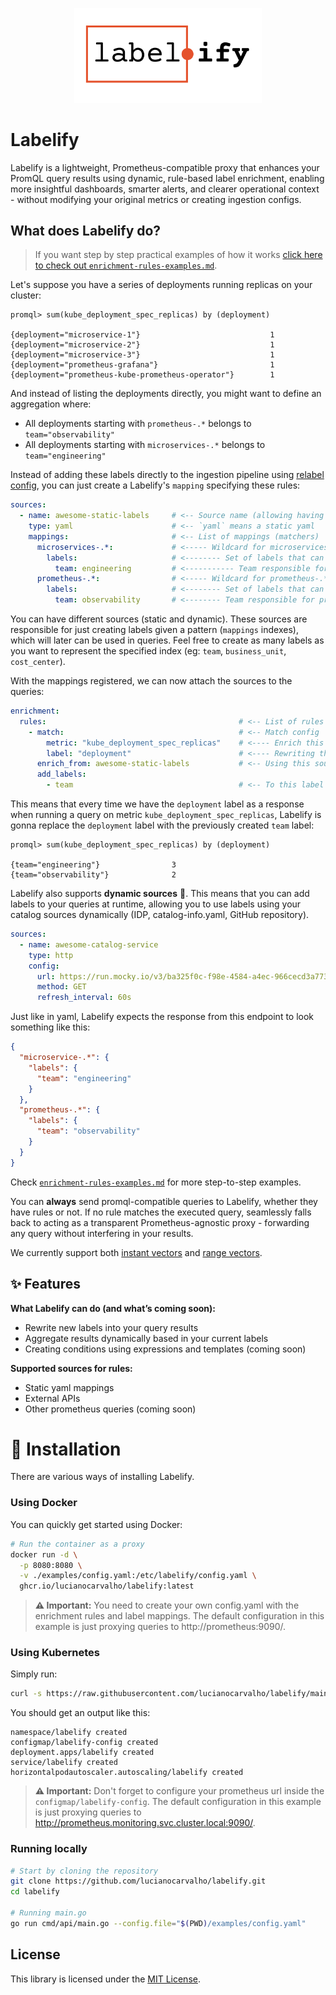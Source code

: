 <p align="center">
  <picture>
    <source media="(prefers-color-scheme: dark)" srcset="./.github/assets/labelify-logo-dark-mode.svg">
    <source media="(prefers-color-scheme: light)" srcset="./.github/assets/labelify-logo-light-mode.svg">
    <img alt="Logo" src="./.github/assets/labelify-logo-light-mode.svg" width="300">
  </picture>
</p>

# Labelify

Labelify is a lightweight, Prometheus-compatible proxy that enhances your PromQL query results using dynamic, rule-based label enrichment, enabling more insightful dashboards, smarter alerts, and clearer operational context - without modifying your original metrics or creating ingestion configs.

## What does Labelify do?

> If you want step by step practical examples of how it works [click here to check out `enrichment-rules-examples.md`](./docs/enrichment-rules-examples.md). 

Let's suppose you have a series of deployments running replicas on your cluster:

```
promql> sum(kube_deployment_spec_replicas) by (deployment)

{deployment="microservice-1"}                             1
{deployment="microservice-2"}                             1
{deployment="microservice-3"}                             1
{deployment="prometheus-grafana"}                         1
{deployment="prometheus-kube-prometheus-operator"}        1
```

And instead of listing the deployments directly, you might want to define an aggregation where:
- All deployments starting with `prometheus-.*` belongs to `team="observability"`
- All deployments starting with `microservices-.*` belongs to `team="engineering"`

Instead of adding these labels directly to the ingestion pipeline using [relabel config](https://prometheus.io/docs/prometheus/latest/configuration/configuration/#relabel_config), you can just create a Labelify's `mapping` specifying these rules:

```yml
sources:
  - name: awesome-static-labels     # <-- Source name (allowing having multiple sources)
    type: yaml                      # <-- `yaml` means a static yaml
    mappings:                       # <-- List of mappings (matchers)
      microservices-.*:             # <----- Wildcard for microservices-.*
        labels:                     # <-------- Set of labels that can be used later
          team: engineering         # <----------- Team responsible for microservices
      prometheus-.*:                # <----- Wildcard for prometheus-.*
        labels:                     # <-------- Set of labels that can be used later
          team: observability       # <-------- Team responsible for prometheus
```

You can have different sources (static and dynamic). These sources are responsible for just creating labels given a pattern (`mappings` indexes), which will later can be used in queries. Feel free to create as many labels as you want to represent the specified index (eg: `team`, `business_unit`, `cost_center`).

With the mappings registered, we can now attach the sources to the queries:

```yml
enrichment:
  rules:                                           # <-- List of rules
    - match:                                       # <-- Match config
        metric: "kube_deployment_spec_replicas"    # <---- Enrich this metric
        label: "deployment"                        # <---- Rewriting this label
      enrich_from: awesome-static-labels           # <-- Using this source name
      add_labels:                                  
        - team                                     # <-- To this label
```

This means that every time we have the `deployment` label as a response when running a query on metric `kube_deployment_spec_replicas`, Labelify is gonna replace the `deployment` label with the previously created `team` label:

```
promql> sum(kube_deployment_spec_replicas) by (deployment)

{team="engineering"}                3
{team="observability"}              2
```

Labelify also supports **dynamic sources** 🎉. This means that you can add labels to your queries at runtime, allowing you to use labels using your catalog sources dynamically (IDP, catalog-info.yaml, GitHub repository).

```yml
sources:
  - name: awesome-catalog-service
    type: http
    config:
      url: https://run.mocky.io/v3/ba325f0c-f98e-4584-a4ec-966cecd3a773
      method: GET
      refresh_interval: 60s
```

Just like in yaml, Labelify expects the response from this endpoint to look something like this:
```json
{
  "microservice-.*": {
    "labels": {
      "team": "engineering"
    }
  },
  "prometheus-.*": {
    "labels": {
      "team": "observability"
    }
  }
}
```

Check [`enrichment-rules-examples.md`](./docs/enrichment-rules-examples.md) for more step-to-step examples.


You can **always** send promql-compatible queries to Labelify, whether they have rules or not. If no rule matches the executed query, seamlessly falls back to acting as a transparent Prometheus-agnostic proxy - forwarding any query without interfering in your results. 

We currently support both [instant vectors](https://prometheus.io/docs/prometheus/latest/querying/api/#instant-vectors) and [range vectors](https://prometheus.io/docs/prometheus/latest/querying/api/#range-vectors).

## ✨ Features

**What Labelify can do (and what’s coming soon):**

- Rewrite new labels into your query results
- Aggregate results dynamically based in your current labels
- Creating conditions using expressions and templates (coming soon)

**Supported sources for rules:**

- Static yaml mappings
- External APIs
- Other prometheus queries (coming soon)

# 🚀 Installation

There are various ways of installing Labelify.

### Using Docker

You can quickly get started using Docker:

```bash
# Run the container as a proxy
docker run -d \
  -p 8080:8080 \
  -v ./examples/config.yaml:/etc/labelify/config.yaml \
  ghcr.io/lucianocarvalho/labelify:latest
```
> **⚠️ Important:** You need to create your own config.yaml with the enrichment rules and label mappings. The default configuration in this example is just proxying queries to http://prometheus:9090/.

### Using Kubernetes

Simply run:

```bash
curl -s https://raw.githubusercontent.com/lucianocarvalho/labelify/main/k8s/manifest.yaml | kubectl apply -f -
```

You should get an output like this:
```  
namespace/labelify created
configmap/labelify-config created
deployment.apps/labelify created
service/labelify created
horizontalpodautoscaler.autoscaling/labelify created
```

> **⚠️ Important:** Don't forget to configure your prometheus url inside the `configmap/labelify-config`. The default configuration in this example is just proxying queries to http://prometheus.monitoring.svc.cluster.local:9090/.

### Running locally

```bash
# Start by cloning the repository
git clone https://github.com/lucianocarvalho/labelify.git
cd labelify

# Running main.go
go run cmd/api/main.go --config.file="$(PWD)/examples/config.yaml"
```

## License

This library is licensed under the [MIT License](LICENSE).